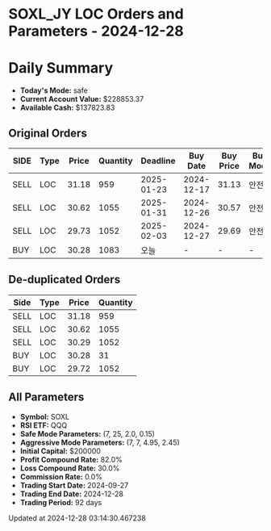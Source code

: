 # SOXL_JY LOC Orders and Parameters - 2024-12-28

# Daily Summary

- **Today's Mode:** safe
- **Current Account Value:** $228853.37
- **Available Cash:** $137823.83

## Original Orders

| SIDE | Type | Price | Quantity | Deadline | Buy Date | Buy Price | Buy Mode |
|------|------|-------|----------|----------|----------|-----------|----------|
| SELL | LOC | 31.18 | 959 | 2025-01-23 | 2024-12-17 | 31.13 | 안전 |
| SELL | LOC | 30.62 | 1055 | 2025-01-31 | 2024-12-26 | 30.57 | 안전 |
| SELL | LOC | 29.73 | 1052 | 2025-02-03 | 2024-12-27 | 29.69 | 안전 |
| BUY | LOC | 30.28 | 1083 | 오늘 | - | - | - |

## De-duplicated Orders

| Side | Type | Price | Quantity |
|------|------|-------|----------|
| SELL | LOC | 31.18 | 959 |
| SELL | LOC | 30.62 | 1055 |
| SELL | LOC | 30.29 | 1052 |
| BUY | LOC | 30.28 | 31 |
| BUY | LOC | 29.72 | 1052 |

## All Parameters

- **Symbol:** SOXL
- **RSI ETF:** QQQ
- **Safe Mode Parameters:** (7, 25, 2.0, 0.15)
- **Aggressive Mode Parameters:** (7, 7, 4.95, 2.45)
- **Initial Capital:** $200000
- **Profit Compound Rate:** 82.0%
- **Loss Compound Rate:** 30.0%
- **Commission Rate:** 0.0%
- **Trading Start Date:** 2024-09-27
- **Trading End Date:** 2024-12-28
- **Trading Period:** 92 days

Updated at 2024-12-28 03:14:30.467238
